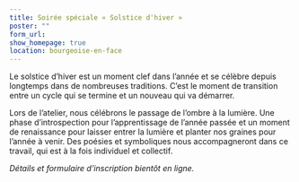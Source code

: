```yaml
---
title: Soirée spéciale « Solstice d'hiver »
poster: ""
form_url: 
show_homepage: true
location: bourgeoise-en-face
---
```


Le solstice d’hiver est un moment clef dans l’année et se célèbre depuis longtemps dans de nombreuses traditions. C’est le moment de transition entre un cycle qui se termine et un nouveau qui va démarrer.

Lors de l’atelier, nous célébrons le passage de l’ombre à la lumière. Une phase d’introspection pour l’apprentissage de l’année passée et un moment de renaissance pour laisser entrer la lumière et planter nos graines pour l’année à venir. Des poésies et symboliques nous accompagneront dans ce travail, qui est à la fois individuel et collectif.

*Détails et formulaire d’inscription bientôt en ligne.*